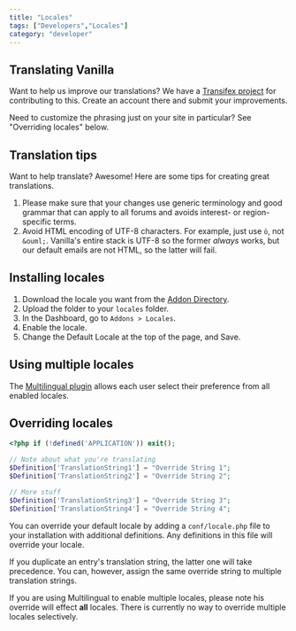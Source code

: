 ```yaml
---
title: "Locales"
tags: ["Developers","Locales"]
category: "developer"
---
```


## Translating Vanilla

Want to help us improve our translations? We have a [Transifex project](https://www.transifex.com/projects/p/vanilla/) for contributing to this. Create an account there and submit your improvements.

Need to customize the phrasing just on your site in particular? See "Overriding locales" below.

## Translation tips

Want to help translate? Awesome! Here are some tips for creating great translations.

1. Please make sure that your changes use generic terminology and good grammar that can apply to all forums and avoids interest- or region-specific terms.
2. Avoid HTML encoding of UTF-8 characters. For example, just use `ö`, not `&ouml;`. Vanilla's entire stack is UTF-8 so the former _always_ works, but our default emails are not HTML, so the latter will fail.

## Installing locales

1. Download the locale you want from the [Addon Directory](http://vanillaforums.org/addon/browse/locales/popular/2).
2. Upload the folder to your `locales` folder.
3. In the Dashboard, go to `Addons > Locales`.
4. Enable the locale.
5. Change the Default Locale at the top of the page, and Save.

## Using multiple locales

The [Multilingual plugin](http://vanillaforums.org/addon/multilingual-plugin) allows each user select their preference from all enabled locales.

## Overriding locales

```php
<?php if (!defined('APPLICATION')) exit();

// Note about what you're translating
$Definition['TranslationString1'] = "Override String 1";
$Definition['TranslationString2'] = "Override String 2";

// More stuff
$Definition['TranslationString3'] = "Override String 3";
$Definition['TranslationString4'] = "Override String 4";
```

You can override your default locale by adding a `conf/locale.php` file to your installation with additional definitions. Any definitions in this file will override your locale.

If you duplicate an entry's translation string, the latter one will take precedence. You can, however, assign the same override string to multiple translation strings.

If you are using Multilingual to enable multiple locales, please note his override will effect **all** locales. There is currently no way to override multiple locales selectively.
